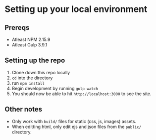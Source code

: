 # Setting up your local environment

## Prereqs
* Atleast NPM 2.15.9 
* Atleast Gulp 3.9.1

## Setting up the repo
1. Clone down this repo locally
2. `cd` into the directory
3. run `npm install`
4. Begin development by running `gulp watch`
5. You should now be able to hit `http://localhost:3000` to see the site.

## Other notes
* Only work with `build/` files for static (css, js, images) assets.
* When editting html, only edit ejs and json files from the `public/` directory.
